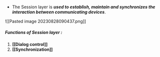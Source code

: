 - The Session layer is ***used to establish, maintain and synchronizes the interaction between communicating devices***.


![[Pasted image 20230828090437.png]]


##### Functions of Session layer :

1. **[[Dialog control]]**
2. **[[Synchronization]]**